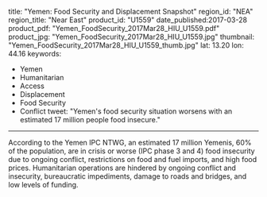 title: "Yemen: Food Security and Displacement Snapshot"
region_id: "NEA"
region_title: "Near East" 
product_id: "U1559"
date_published:2017-03-28
product_pdf: "Yemen_FoodSecurity_2017Mar28_HIU_U1559.pdf"
product_jpg: "Yemen_FoodSecurity_2017Mar28_HIU_U1559.jpg"
thumbnail: "Yemen_FoodSecurity_2017Mar28_HIU_U1559_thumb.jpg"
lat: 13.20
lon: 44.16
keywords:
  - Yemen
  - Humanitarian
  - Access
  - Displacement 
  - Food Security
  - Conflict
tweet: "Yemen's food security situation worsens with an estimated 17 million people food insecure."
---
According to the Yemen IPC NTWG, an estimated 17 million Yemenis, 60% of the population, are in crisis or worse (IPC phase 3 and 4) food insecurity due to ongoing conflict, restrictions on food and fuel imports, and high food prices. Humanitarian operations are hindered by ongoing conflict and insecurity, bureaucratic impediments, damage to roads and bridges, and low levels of funding.
